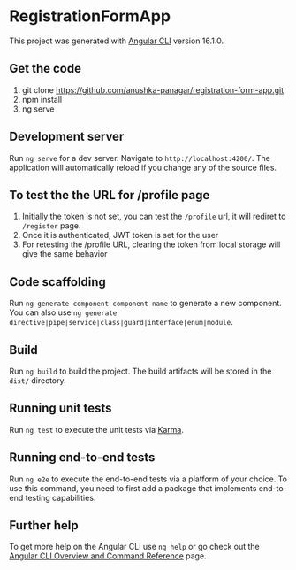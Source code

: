 # RegistrationFormApp

This project was generated with [Angular CLI](https://github.com/angular/angular-cli) version 16.1.0.

## Get the code

1. git clone https://github.com/anushka-panagar/registration-form-app.git
2. npm install
3. ng serve

## Development server

Run `ng serve` for a dev server. Navigate to `http://localhost:4200/`. The application will automatically reload if you change any of the source files.

## To test the the URL for /profile page

1. Initially the token is not set, you can test the `/profile` url, it will rediret to `/register` page.
2. Once it is authenticated, JWT token is set for the user
3. For retesting the /profile URL, clearing the token from local storage will give the same behavior

## Code scaffolding

Run `ng generate component component-name` to generate a new component. You can also use `ng generate directive|pipe|service|class|guard|interface|enum|module`.

## Build

Run `ng build` to build the project. The build artifacts will be stored in the `dist/` directory.

## Running unit tests

Run `ng test` to execute the unit tests via [Karma](https://karma-runner.github.io).

## Running end-to-end tests

Run `ng e2e` to execute the end-to-end tests via a platform of your choice. To use this command, you need to first add a package that implements end-to-end testing capabilities.

## Further help

To get more help on the Angular CLI use `ng help` or go check out the [Angular CLI Overview and Command Reference](https://angular.io/cli) page.
